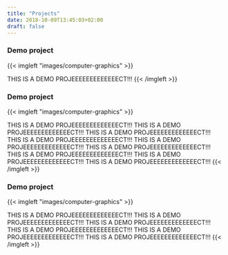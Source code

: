 ```yaml
---
title: "Projects"
date: 2018-10-09T13:45:03+02:00
draft: false
---
```


### Demo project

{{< imgleft "images/computer-graphics" >}}

THIS IS A DEMO PROJEEEEEEEEEEEEECT!!!
{{< /imgleft >}}

### Demo project

{{< imgleft "images/computer-graphics" >}}

THIS IS A DEMO PROJEEEEEEEEEEEEECT!!!  THIS IS A DEMO PROJEEEEEEEEEEEEECT!!! THIS IS A DEMO PROJEEEEEEEEEEEEECT!!! THIS IS A DEMO PROJEEEEEEEEEEEEECT!!! THIS IS A DEMO PROJEEEEEEEEEEEEECT!!! THIS IS A DEMO PROJEEEEEEEEEEEEECT!!! THIS IS A DEMO PROJEEEEEEEEEEEEECT!!! THIS IS A DEMO PROJEEEEEEEEEEEEECT!!! THIS IS A DEMO PROJEEEEEEEEEEEEECT!!!
{{< /imgleft >}}

### Demo project

{{< imgleft "images/computer-graphics" >}}

THIS IS A DEMO PROJEEEEEEEEEEEEECT!!! THIS IS A DEMO PROJEEEEEEEEEEEEECT!!!  THIS IS A DEMO PROJEEEEEEEEEEEEECT!!! THIS IS A DEMO PROJEEEEEEEEEEEEECT!!! THIS IS A DEMO PROJEEEEEEEEEEEEECT!!! THIS IS A DEMO PROJEEEEEEEEEEEEECT!!!
{{< /imgleft >}}
